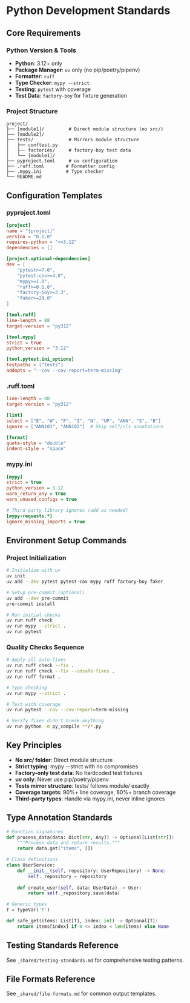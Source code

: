 # Python Development Standards

## Core Requirements

### Python Version & Tools
- **Python**: 3.12+ only
- **Package Manager**: `uv` only (no pip/poetry/pipenv)
- **Formatter**: `ruff` 
- **Type Checker**: `mypy --strict`
- **Testing**: `pytest` with coverage
- **Test Data**: `factory-boy` for fixture generation

### Project Structure
```
project/
├── [module1]/         # Direct module structure (no src/)
├── [module2]/         
├── tests/             # Mirrors module structure
│   ├── conftest.py
│   ├── factories/     # factory-boy test data
│   └── [module1]/
├── pyproject.toml     # uv configuration
├── .ruff.toml        # Formatter config
├── .mypy.ini         # Type checker
└── README.md
```

## Configuration Templates

### pyproject.toml
```toml
[project]
name = "[project]"
version = "0.1.0"
requires-python = ">=3.12"
dependencies = []

[project.optional-dependencies]
dev = [
    "pytest>=7.0",
    "pytest-cov>=4.0",
    "mypy>=1.0",
    "ruff>=0.1.0",
    "factory-boy>=3.3",
    "faker>=20.0"
]

[tool.ruff]
line-length = 88
target-version = "py312"

[tool.mypy]
strict = true
python_version = "3.12"

[tool.pytest.ini_options]
testpaths = ["tests"]
addopts = "--cov --cov-report=term-missing"
```

### .ruff.toml
```toml
line-length = 88
target-version = "py312"

[lint]
select = ["E", "W", "F", "I", "N", "UP", "ANN", "S", "B"]
ignore = ["ANN101", "ANN102"]  # Skip self/cls annotations

[format]
quote-style = "double"
indent-style = "space"
```

### mypy.ini
```ini
[mypy]
strict = true
python_version = 3.12
warn_return_any = true
warn_unused_configs = true

# Third-party library ignores (add as needed)
[mypy-requests.*]
ignore_missing_imports = true
```

## Environment Setup Commands

### Project Initialization
```bash
# Initialize with uv
uv init
uv add --dev pytest pytest-cov mypy ruff factory-boy faker

# Setup pre-commit (optional)
uv add --dev pre-commit
pre-commit install

# Run initial checks
uv run ruff check
uv run mypy --strict .
uv run pytest
```

### Quality Checks Sequence
```bash
# Apply all auto-fixes
uv run ruff check --fix .
uv run ruff check --fix --unsafe-fixes .
uv run ruff format .

# Type checking
uv run mypy --strict .

# Test with coverage
uv run pytest --cov --cov-report=term-missing

# Verify fixes didn't break anything
uv run python -m py_compile **/*.py
```

## Key Principles

- **No src/ folder**: Direct module structure
- **Strict typing**: mypy --strict with no compromises
- **Factory-only test data**: No hardcoded test fixtures
- **uv only**: Never use pip/poetry/pipenv
- **Tests mirror structure**: tests/ follows module/ exactly
- **Coverage targets**: 90%+ line coverage, 80%+ branch coverage
- **Third-party types**: Handle via mypy.ini, never inline ignores

## Type Annotation Standards

```python
# Function signatures
def process_data(data: Dict[str, Any]) -> Optional[List[str]]:
    """Process data and return results."""
    return data.get("items", [])

# Class definitions  
class UserService:
    def __init__(self, repository: UserRepository) -> None:
        self._repository = repository
    
    def create_user(self, data: UserData) -> User:
        return self._repository.save(data)

# Generic types
T = TypeVar('T')

def safe_get(items: List[T], index: int) -> Optional[T]:
    return items[index] if 0 <= index < len(items) else None
```

## Testing Standards Reference
See `_shared/testing-standards.md` for comprehensive testing patterns.

## File Formats Reference  
See `_shared/file-formats.md` for common output templates.